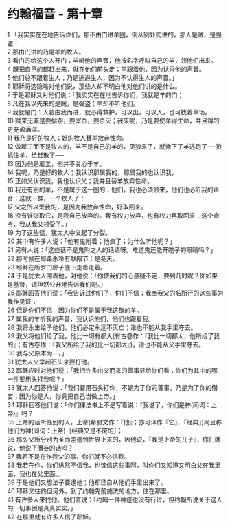 # 约翰福音 - 第十章
  
 1 「我实实在在地告诉你们，那不由门进羊圈，倒从别处爬进的，那人是贼，是强盗：  
 2 那由门进的乃是羊的牧人。  
 3 看门的给这个人开门；羊听他的声音，他按名字呼叫自己的羊，领他们出来。  
 4 既把自己的都赶出来，就在他们前头走；羊跟着他，因为认得他的声音。  
 5 他们总不跟着生人；乃是逃避生人，因为不认得生人的声音。」  
 6 耶稣将这隐喻对他们说，那些人却不明白他对他们讲的是什么。  
 7 于是耶稣又对他们说：「我实实在在地告诉你们，我就是羊的门；  
 8 凡在我以先来的是贼，是强盗；羊却不听他们。  
 9 我就是门：人若由我而进，就必得救护，可以出，可以入，也可找着草场。  
 10 贼来无非是要偷窃，要宰杀，要杀灭；我来呢，乃是要使羊得生命，并且得的更充盈满溢。  
 11 我乃是好的牧人；好的牧人替羊放弃性命。  
 12 做雇工而不是牧人的，羊不是自己的羊的，见狼来了，就撇下了羊逃跑了──狼抓住羊，给赶散了──  
 13 因为他是雇工，他并不关心于羊。  
 14 我呢，乃是好的牧人；我认识那属我的，那属我的也认识我，  
 15 正如父认识我，我也认识父；我并且替羊放弃性命。  
 16 我还有别的羊，不是属于这一圈的；他们，我也必须领来，他们也必听我的声音；这就一群，一个牧人了！  
 17 父之所以爱我的，是因为我放弃性命，好取回来。  
 18 没有谁夺取它，是我自己放弃的。我有权力放弃，也有权力再取回来：这个命令，我从我父领受了。」  
 19 为了这些话，犹太人中又起了分裂。  
 20 其中有许多人说：「他有鬼附着；他疯了；为什么听他呢？」  
 21 另有人说：「这些话不是鬼附之人的话语呀。难道鬼还能开瞎子的眼睛吗？」  
 22 那时候在耶路杀冷有献殿节；是冬天。  
 23 耶稣在所罗门廊子底下走着走着。  
 24 于是犹太人围着他，对他说：「你使我们的心悬疑不定，要到几时呢？你如果是基督，请坦然公开地告诉我们吧。」  
 25 耶稣回答他们说：「我告诉过你们了，你们不信；我奉我父的名所行的这些事为我作见证；  
 26 但是你们不信，因为你们不是属于我这群的羊。  
 27 属我的羊听我的声音，我认识他们，他们也跟着我。  
 28 我将永生给予他们，他们必定永远不灭亡；谁也不能从我手里夺去。  
 29 我父将他们给了我，他比一切有都大(有古卷作：『我比一切都大，他所给了我的』；有古卷作：『我父所给了我的比一切都大』)，谁也不能从父手里夺去。  
 30 我与父原本为一。」  
 31 犹太人又举起石头来要打他。  
 32 耶稣应时对他们说：「我把许多由父而来的善事显给你们看；你们为其中的哪一件要用头打我呢？」  
 33 犹太人回答他说：「我们要用石头打你，不是为了你的善事，乃是为了你的僭妄；因为你是人，你竟把自己当做上帝。」  
 34 耶稣回答他们说：「你们律法书上不是写着说：『我说了，你们是神(同词：上帝)』吗？  
 35 上帝的话所临到的人，上帝(希腊文作：『他』；亦可译作『它』，『经典』)尚且称他们为神(同词：上帝)［经典又是不废的］；  
 36 那么父所分别为圣而差遣到世界上来的，因他说，『我是上帝的儿子』，你们就说，他说了僭妄的话吗？  
 37 我若不是在作我父的事，你们就不必信我。  
 38 我若在作，你们纵然不信我，也该信这些事阿，叫你们又知道又明白父在我里面，我也在父里面。」  
 39 于是他们又想法子要逮他；他却迳自从他们手里出来了。  
 40 耶稣又往约但河外，到了约翰先前施洗的地方，住在那里。  
 41 有许多人来找他。他们直说：「约翰一件神迹也没有行过，但约翰所说关于这人的一切事倒是真真实实。」  
 42 在那里就有许多人信了耶稣。